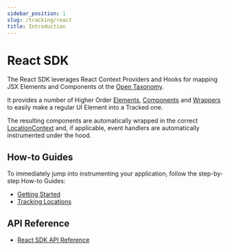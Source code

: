 ```yaml
---
sidebar_position: 1
slug: /tracking/react
title: Introduction
---
```

# React SDK

The React SDK leverages React Context Providers and Hooks for mapping JSX Elements and Components ot the [Open Taxonomy](/taxonomy).

It provides a number of Higher Order [Elements](/tracking/react/api-reference/trackedElements/overview.md), [Components](/tracking/react/api-reference/trackedContexts) and [Wrappers](/tracking/react/api-reference/locationWrappers) to easily make a regular UI Element into a Tracked one. 

The resulting components are automatically wrapped in the correct [LocationContext](/taxonomy/reference/location-contexts/overview.md) and, if applicable, event handlers are automatically instrumented under the hood.

## How-to Guides
To immediately jump into instrumenting your application, follow the step-by-step How-to Guides:
- [Getting Started](/tracking/react/how-to-guides/getting-started.md)
- [Tracking Locations](/tracking/react/how-to-guides/tracking-locations.md)

## API Reference 
- [React SDK API Reference](/tracking/react/api-reference/overview.md)
